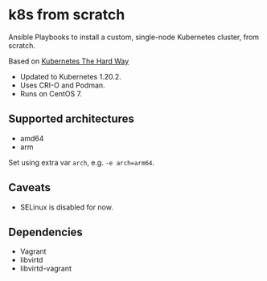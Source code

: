 # k8s from scratch
Ansible Playbooks to install a custom, single-node Kubernetes cluster,
from scratch.

Based on [Kubernetes The Hard Way](https://github.com/kelseyhightower/kubernetes-the-hard-way)

- Updated to Kubernetes 1.20.2.
- Uses CRI-O and Podman.
- Runs on CentOS 7.

## Supported architectures

 - amd64
 - arm

Set using extra var `arch`, e.g. `-e arch=arm64`.

## Caveats

 - SELinux is disabled for now.

## Dependencies

 - Vagrant
 - libvirtd
 - libvirtd-vagrant
